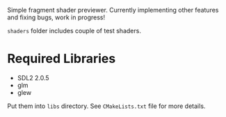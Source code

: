 Simple fragment shader previewer. Currently implementing other features and fixing bugs, work in progress!

`shaders` folder includes couple of test shaders.

# Required Libraries

* SDL2 2.0.5
* glm
* glew

Put them into `libs` directory. See `CMakeLists.txt` file for more details.


